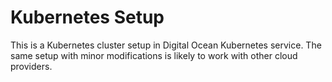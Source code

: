 # Kubernetes Setup

This is a Kubernetes cluster setup in Digital Ocean Kubernetes service.
The same setup with minor modifications is likely to work with other
cloud providers.
